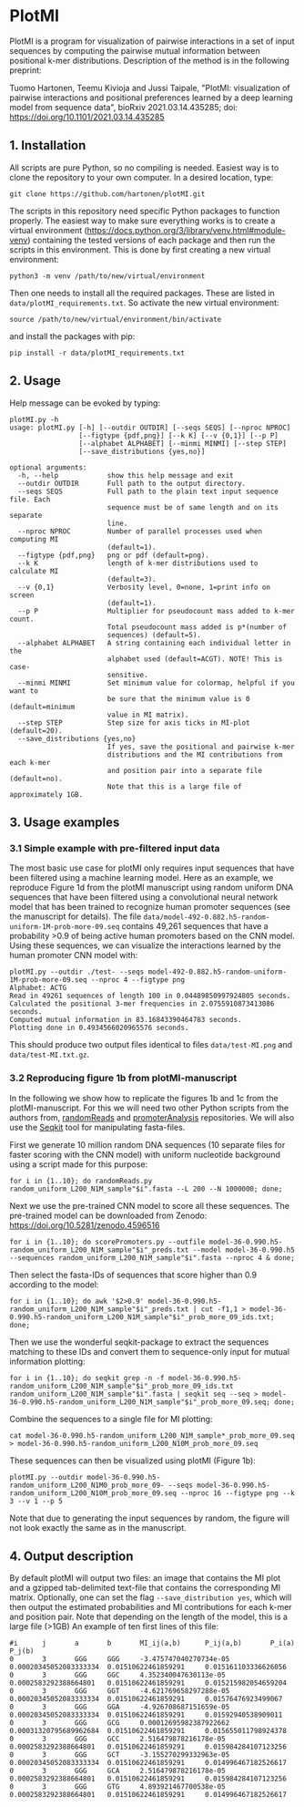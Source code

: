 # PlotMI

PlotMI is a program for visualization of pairwise interactions in a set of input sequences by computing the pairwise mutual information between positional k-mer distributions. Description of the method is in the following preprint:

Tuomo Hartonen, Teemu Kivioja and Jussi Taipale, "PlotMI: visualization of pairwise interactions and positional preferences learned by a deep learning model from sequence data",
bioRxiv 2021.03.14.435285; doi: https://doi.org/10.1101/2021.03.14.435285


## 1. Installation

All scripts are pure Python, so no compiling is needed. Easiest way is to clone the repository to your own computer. In a desired location, type:

`git clone https://github.com/hartonen/plotMI.git`

The scripts in this repository need specific Python packages to function properly. The easiest way to make sure everything works is to create a virtual environment (https://docs.python.org/3/library/venv.html#module-venv) containing the tested versions of each package and then run the scripts in this environment. This is done by first creating a new virtual environment:

`python3 -m venv /path/to/new/virtual/environment`

Then one needs to install all the required packages. These are listed in `data/plotMI_requirements.txt`. So activate the new virtual environment:

`source /path/to/new/virtual/environment/bin/activate`

and install the packages with pip:

`pip install -r data/plotMI_requirements.txt`

## 2. Usage

Help message can be evoked by typing:

```
plotMI.py -h
usage: plotMI.py [-h] [--outdir OUTDIR] [--seqs SEQS] [--nproc NPROC]
                 [--figtype {pdf,png}] [--k K] [--v {0,1}] [--p P]
                 [--alphabet ALPHABET] [--minmi MINMI] [--step STEP]
                 [--save_distributions {yes,no}]

optional arguments:
  -h, --help            show this help message and exit
  --outdir OUTDIR       Full path to the output directory.
  --seqs SEQS           Full path to the plain text input sequence file. Each
                        sequence must be of same length and on its separate
                        line.
  --nproc NPROC         Number of parallel processes used when computing MI
                        (default=1).
  --figtype {pdf,png}   png or pdf (default=png).
  --k K                 length of k-mer distributions used to calculate MI
                        (default=3).
  --v {0,1}             Verbosity level, 0=none, 1=print info on screen
                        (default=1).
  --p P                 Multiplier for pseudocount mass added to k-mer count.
                        Total pseudocount mass added is p*(number of
                        sequences) (default=5).
  --alphabet ALPHABET   A string containing each individual letter in the
                        alphabet used (default=ACGT). NOTE! This is case-
                        sensitive.
  --minmi MINMI         Set minimum value for colormap, helpful if you want to
                        be sure that the minimum value is 0 (default=minimum
                        value in MI matrix).
  --step STEP           Step size for axis ticks in MI-plot (default=20).
  --save_distributions {yes,no}
                        If yes, save the positional and pairwise k-mer
                        distributions and the MI contributions from each k-mer
                        and position pair into a separate file (default=no).
                        Note that this is a large file of approximately 1GB.
```

## 3. Usage examples

### 3.1 Simple example with pre-filtered input data

The most basic use case for plotMI only requires input sequences that have been filtered using a machine learning model. Here as an example, we reproduce Figure 1d from the plotMI manuscript using random uniform DNA sequences that have been filtered using a convolutional neural network model that has been trained to recognize human promoter sequences (see the manuscript for details). The file `data/model-492-0.882.h5-random-uniform-1M-prob-more-09.seq` contains 49,261 sequences that have a probability >0.9 of being active human promoters based on the CNN model. Using these sequences, we can visualize the interactions learned by the human promoter CNN model with:  

```
plotMI.py --outdir ./test- --seqs model-492-0.882.h5-random-uniform-1M-prob-more-09.seq --nproc 4 --figtype png
Alphabet: ACTG
Read in 49261 sequences of length 100 in 0.04489850997924805 seconds.
Calculated the positional 3-mer frequencies in 2.0755910873413086 seconds.
Computed mutual information in 83.16843390464783 seconds.
Plotting done in 0.4934566020965576 seconds.
```

This should produce two output files identical to files `data/test-MI.png` and `data/test-MI.txt.gz`.

### 3.2 Reproducing figure 1b from plotMI-manuscript

In the following we show how to replicate the figures 1b and 1c from the plotMI-manuscript. For this we will need two other Python scripts from the authors from,  [randomReads](https://github.com/hartonen/randomReads) and  [promoterAnalysis](https://github.com/hartonen/promoterAnalysis) repositories. We will also use the  [Seqkit](https://bioinf.shenwei.me/seqkit/) tool for manipulating fasta-files.

First we generate 10 million random DNA sequences (10 separate files for faster scoring with the CNN model) with uniform nucleotide background using a script made for this purpose:

`for i in {1..10}; do randomReads.py random_uniform_L200_N1M_sample"$i".fasta --L 200 --N 1000000; done;`

Next we use the pre-trained CNN model to score all these sequences. The pre-trained model can be downloaded from Zenodo: https://doi.org/10.5281/zenodo.4596516


`for i in {1..10}; do scorePromoters.py --outfile model-36-0.990.h5-random_uniform_L200_N1M_sample"$i"_preds.txt --model model-36-0.990.h5 --sequences random_uniform_L200_N1M_sample"$i".fasta --nproc 4 & done;`

Then select the fasta-IDs of sequences that score higher than 0.9 according to the model:

`for i in {1..10}; do awk '$2>0.9' model-36-0.990.h5-random_uniform_L200_N1M_sample"$i"_preds.txt | cut -f1,1 > model-36-0.990.h5-random_uniform_L200_N1M_sample"$i"_prob_more_09_ids.txt; done;`

Then we use the wonderful seqkit-package to extract the sequences matching to these IDs and convert them to sequence-only input for mutual information plotting:

`for i in {1..10}; do seqkit grep -n -f model-36-0.990.h5-random_uniform_L200_N1M_sample"$i"_prob_more_09_ids.txt random_uniform_L200_N1M_sample"$i".fasta | seqkit seq --seq > model-36-0.990.h5-random_uniform_L200_N1M_sample"$i"_prob_more_09.seq; done;`

Combine the sequences to a single file for MI plotting:

`cat model-36-0.990.h5-random_uniform_L200_N1M_sample*_prob_more_09.seq > model-36-0.990.h5-random_uniform_L200_N10M_prob_more_09.seq`

These sequences can then be visualized using plotMI (Figure 1b):

`plotMI.py --outdir model-36-0.990.h5-random_uniform_L200_N1M0_prob_more_09- --seqs model-36-0.990.h5-random_uniform_L200_N10M_prob_more_09.seq --nproc 16 --figtype png --k 3 --v 1 --p 5`

Note that due to generating the input sequences by random, the figure will not look exactly the same as in the manuscript.

## 4. Output description

By default plotMI will output two files: an image that contains the MI plot and a gzipped tab-delimited text-file that contains the corresponding MI matrix. Optionally, one can set the flag `--save_distribution yes`, which will then output the estimated probabilities and MI contributions for each k-mer and position pair. Note that depending on the length of the model, this is a large file (>1GB) An example of ten first lines of this file:

```
#i      j       a       b       MI_ij(a,b)      P_ij(a,b)       P_i(a)  P_j(b)
0       3       GGG     GGG     -3.475747040270734e-05  0.00020345052083333334  0.01510622461859291     0.015161103336626056
0       3       GGG     GGC     4.352340047630113e-05   0.0002583292388664801   0.01510622461859291     0.015215982054659204
0       3       GGG     GGT     -4.621769658297288e-05  0.00020345052083333334  0.01510622461859291     0.01576476923499067
0       3       GGG     GGA     -4.926708687151659e-05  0.00020345052083333334  0.01510622461859291     0.01592940538909011
0       3       GGG     GCG     0.00012695982387922662  0.00031320795689962684  0.01510622461859291     0.015655011798924378
0       3       GGG     GCC     2.516479878216178e-05   0.0002583292388664801   0.01510622461859291     0.015984284107123256
0       3       GGG     GCT     -3.155270299332963e-05  0.00020345052083333334  0.01510622461859291     0.014996467182526617
0       3       GGG     GCA     2.516479878216178e-05   0.0002583292388664801   0.01510622461859291     0.015984284107123256
0       3       GGG     GTG     4.893921467700538e-05   0.0002583292388664801   0.01510622461859291     0.014996467182526617

```
